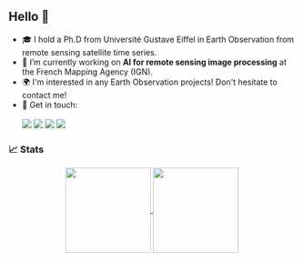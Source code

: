 ## Hello 👋

- :mortar_board: I hold a Ph.D from Université Gustave Eiffel in Earth Observation from remote sensing satellite time series.
- :seedling: I’m currently working on **AI for remote sensing image processing** at the French Mapping Agency (IGN).
- :earth_africa: I'm interested in any Earth Observation projects! Don't hesitate to contact me!
- :link: Get in touch: <br><br>
<a href="https://fr.linkedin.com/in/agarioud" target="_blank"><img src="https://img.shields.io/badge/LinkedIn-0077B5?style=for-the-badge&logo=linkedin&logoColor=white" /></a>
<a href="https://www.researchgate.net/profile/Anatol-Garioud" target="_blank"><img src="https://img.shields.io/badge/Research_Gate-00CCBB.svg?&style=for-the-badge&logo=ResearchGate&logoColor=white" /></a>
<a href="https://scholar.google.fr/citations?user=6c9QX2AAAAAJ&hl=fr" target="_blank"><img src="https://img.shields.io/badge/Google_Scholar-4285F4?style=for-the-badge&logo=google-scholar&logoColor=white" /></a>
<a href="https://orcid.org/0000-0003-2944-7335" target="_blank"><img src="https://img.shields.io/badge/orcid-A6CE39?style=for-the-badge&logo=orcid&logoColor=white" /></a>






### 📈 Stats
<center>
<a href="https://github.com/agarioud">
    <img align="center" height="150px" src="https://github-readme-stats-git-masterorgs-github-readme-stats-team.vercel.app/api?username=agarioud&&include_orgs=true&theme=onedark&show_icons=true" />
</a>

<a href="https://github.com/anuraghazra/github-readme-stats">
  <img align="center" height="150px" src="http://github-readme-streak-stats.herokuapp.com?user=agarioud&&include_orgs=true&theme=onedark&date_format=M%20j%5B%2C%20Y%5D&ring=B26E42" />
</a>

    
    
</center>

